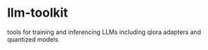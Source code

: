# llm-toolkit
tools for training and inferencing LLMs including qlora adapters and quantized models
